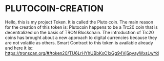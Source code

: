 # PLUTOCOIN-CREATION
Hello, this is my project Token. It is called the Pluto coin. The main reason for the creation of this token is: Plutocoin happens to be a Trc20 coin that is decentralized on the basis of TRON Blockchain. The introduction of Trc20 coins has brought about a new approach to digital currencies because they are not volatile as others.
Smart Contract to this token is available already and here it is:: https://tronscan.org/#/token20/TU6LrHYhUBbKxC1xGg94VjSpvayWxsLwYd
